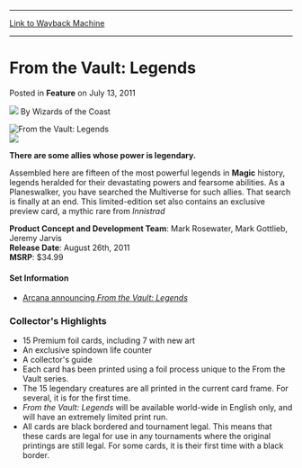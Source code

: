 
---
[Link to Wayback Machine](https://web.archive.org/web/20210429205632/https://magic.wizards.com/en/articles/archive/feature/vault-legends-2011-07-13)

[_metadata_:author]:- "Wizards of the Coast"
[_metadata_:description]:- "There are some allies whose power is legendary. Assembled here are fifteen of the most powerful legends in Magic history, legends heralded for their devastating powers and fearsome abilities. As a Planeswalker, you have searched the Multiverse for such allies. That search is finally at an end."
[_metadata_:generator]:- "Drupal 7 (http://drupal.org)"
[_metadata_:publish_date]:- "2011-07-13"
[_metadata_:title]:- "From the Vault: Legends"
[_metadata_:wayback_capture_timestamp]:- "2021-04-29 20:56:32+00:00"
[_metadata_:wayback_raw_url]:- "https://web.archive.org/web/20210429205632id_/https://magic.wizards.com/en/articles/archive/feature/vault-legends-2011-07-13"
[_metadata_:wayback_url]:- "https://magic.wizards.com/en/articles/archive/feature/vault-legends-2011-07-13"
---


From the Vault: Legends
=======================



 Posted in **Feature**
 on July 13, 2011 






![](https://media.magic.wizards.com/styles/auth_small/public/images/person/wizards_author.jpg)
By Wizards of the Coast















![From the Vault: Legends](https://media.magic.wizards.com/image_legacy_migration/images/magic/tcg/products/ftvlegends/ftvlegends_logo.jpg)  
![](https://media.magic.wizards.com/image_legacy_migration/images/magic/daily/arcana/641_symbol.jpg)  







**There are some allies whose power is legendary.** 


Assembled here are fifteen of the most powerful legends in **Magic**  history, legends heralded for their devastating powers and fearsome abilities. As a Planeswalker, you have searched the Multiverse for such allies. That search is finally at an end. This limited-edition set also contains an exclusive preview card, a mythic rare from *Innistrad*


**Product Concept and Development Team**: Mark Rosewater, Mark Gottlieb, Jeremy Jarvis   
**Release Date**: August 26th, 2011   
**MSRP**: $34.99





#### Set Information


* [Arcana announcing *From the Vault: Legends*](/en/articles/archive/announcing-vault-legends-2011-02-07)

### Collector's Highlights


* 15 Premium foil cards, including 7 with new art
* An exclusive spindown life counter
* A collector's guide
* Each card has been printed using a foil process unique to the From the Vault series.
* The 15 legendary creatures are all printed in the current card frame. For several, it is for the first time.
* *From the Vault: Legends* will be available world-wide in English only, and will have an extremely limited print run.
* All cards are black bordered and tournament legal. This means that these cards are legal for use in any tournaments where the original printings are still legal. For some cards, it is their first time with a black border.








